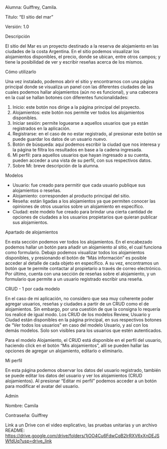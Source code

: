 Alumna: Guiffrey, Camila.

Título: “El sitio del mar”

Versión: 1.0

Descripción

El sitio del Mar es un proyecto destinado a la reserva de alojamiento en las ciudades de la costa Argentina. En el sitio podemos visualizar los alojamientos disponibles, el precio, donde se ubican, entre otros campos; y tiene la posibilidad de ver y escribir reseñas acerca de los mismos.

Cómo utilizarlo

Una vez instalado, podemos abrir el sitio y encontrarnos con una página principal donde se visualiza un panel con las diferentes ciudades de las cuales podemos hallar alojamientos (aún no es funcional), y una cabecera en la cual se hallan botones con diferentes funcionalidades:

1.  Inicio: este botón nos dirige a la página principal del proyecto.
2.  Alojamientos: este botón nos permite ver todos los alojamientos disponibles.
3. Iniciar sesión: permite loguearse a aquellos usuarios que ya están registrados en la aplicación.
4. Registrarse: en el caso de no estar registrado, al presionar este botón se puede guardar los datos de un usuario nuevo.
5. Botón de búsqueda: aquí podemos escribir la ciudad que nos interesa y la página te filtra los resultados en base a la cadena ingresada.
6. Mi perfil: para aquellos usuarios que hayan ingresado a su cuenta, pueden acceder a una vista de su perfil, con sus respectivos datos. 
7. Sobre Mi: breve descripción de la alumna.

Modelos

- Usuario: fue creado para permitir que cada usuario publique sus alojamientos o reseñas.
- Alojamiento: corresponden al producto principal del sitio.
- Reseña: están ligadas a los alojamientos ya que permiten conocer las opiniones de otros usuarios sobre un alojamiento en específico.
- Ciudad: este modelo fue creado para brindar una cierta cantidad de opciones de ciudades a los usuarios propietarios que quieran publicar sus alojamientos.

Apartado de alojamientos

En esta sección podemos ver todos los alojamientos. En el encabezado podemos hallar un botón para añadir un alojamiento al sitio, el cual funciona como formulario. Debajo podemos visualizar todos los alojamientos disponibles, y presionando el botón de “Más información” es posible acceder al detalle de cada objeto en específico. A su vez, encontramos un botón que te permite contactar al propietario a través de correo electrónico. Por último, cuenta con una sección de reseñas sobre el alojamiento, y un formulario que permite a un usuario registrado escribir una reseña. 

CRUD - 1 por cada modelo

En el caso de mi aplicación, no considero que sea muy coherente poder agregar usuarios, reseñas y ciudades a partir de un CRUD como el de alojamientos. Sin embargo, por una cuestión de que la consigna lo requería los realicé de igual modo. Los CRUD de los modelos Review, Usuario y Ciudad están disponibles en la página principal, en sus respectivos botones de “Ver  todos los usuarios” en caso del modelo Usuario, y así con los demás modelos. Solo son visibles para los usuarios que estén autenticados.

Para el modelo Alojamiento, el CRUD está disponible en el perfil del usuario, haciendo click en el botón “Mis alojamientos”, allí se pueden hallar las opciones de agregar un alojamiento, editarlo o eliminarlo.

Mi perfil

En esta página podemos observar los datos del usuario registrado, también se puede editar los datos del usuario y ver los alojamientos (CRUD alojamientos). Al presionar “Editar mi perfil” podemos acceder a un botón para modificar el avatar del usuario.


Admin

Nombre: Camila

Contraseña: Guiffrey


Link a un Drive con el video explicativo, las pruebas unitarias y un archivo README: https://drive.google.com/drive/folders/1jOO4Cu6FdwCqB2lrRXV6xXnDEJSWfdUq?usp=drive_link
